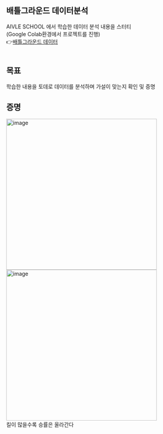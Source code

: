 ## 배틀그라운드 데이터분석
AIVLE SCHOOL 에서 학습한 데이터 분석 내용을 스터티</br>
(Google Colab환경에서 프로젝트를 진행)</br>
👉[배틀그라운드 데이터](https://drive.google.com/file/d/1hHE5kjZYQ7vWHk-ZbeAfN70aHOIGpv2x/view?usp=drive_link)
</br><br>
## 목표
학습한 내용을 토데로 데이터를 분석하며 가설이 맞는지 확인 및 증명</br>


## 증명
<img width="400" alt="image" src="https://github.com/junseok123/STUDY/assets/57626712/96eb96f9-5c47-4ffd-b417-881adb3a2938"><img alt="image" width="400" src="https://github.com/junseok123/STUDY/assets/57626712/9767cd6e-9df4-4939-91b7-bdd47f8dcbcd"></br>
킬이 많을수록 승률은 올라간다
